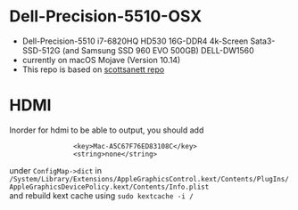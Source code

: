 # Dell-Precision-5510-OSX
* Dell-Precision-5510 i7-6820HQ HD530 16G-DDR4 4k-Screen Sata3-SSD-512G (and Samsung SSD 960 EVO 500GB) DELL-DW1560  
* currently on macOS Mojave (Version 10.14)
* This repo is based on
[scottsanett repo](https://github.com/scottsanett/M5510-4K-High-Sierra-Installation)   
# HDMI
Inorder for hdmi to be able to output, you should add   
```
				<key>Mac-A5C67F76ED83108C</key>
				<string>none</string>
```  
under `ConfigMap->dict` in `/System/Library/Extensions/AppleGraphicsControl.kext/Contents/PlugIns/AppleGraphicsDevicePolicy.kext/Contents/Info.plist`  
and rebuild kext cache using 
`sudo kextcache -i /`  
